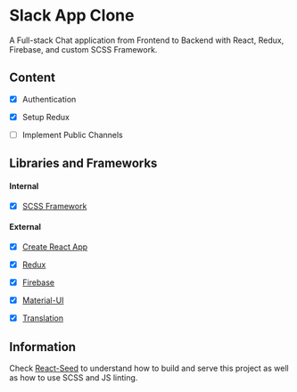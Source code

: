 # Slack App Clone
A Full-stack Chat application from Frontend to Backend with React, Redux, Firebase, and custom SCSS Framework.


## Content
- [X] Authentication
- [X] Setup Redux
- [ ] Implement Public Channels


## Libraries and Frameworks
#### Internal
- [X] [SCSS Framework](https://github.com/imransilvake/SCSS-Framework)

#### External 
- [X] [Create React App](https://github.com/facebook/create-react-app)
- [X] [Redux](https://redux.js.org/)
- [X] [Firebase](https://firebase.google.com/)
- [X] [Material-UI](https://material-ui.com/)
- [X] [Translation](https://github.com/i18next/react-i18next)


## Information
Check [React-Seed](https://github.com/imransilvake/SCSS-Framework) to understand how to build and serve this project as well as how to use SCSS and JS linting.

